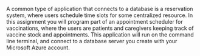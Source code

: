 A common type of application that connects to a database is a reservation system, where users schedule time slots for some centralized resource. In this assignment you will program part of an appointment scheduler for vaccinations, where the users are patients and caregivers keeping track of vaccine stock and appointments.
This application will run on the command line terminal, and connect to a database server you create with your Microsoft Azure account.
